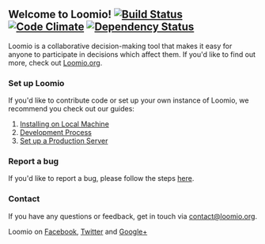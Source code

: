 ## Welcome to Loomio! [![Build Status](https://travis-ci.org/loomio/loomio.png?branch=master)](https://travis-ci.org/loomio/loomio) [![Code Climate](https://codeclimate.com/github/loomio/loomio.png)](https://codeclimate.com/github/loomio/loomio) [![Dependency Status](https://gemnasium.com/loomio/loomio.png)](https://gemnasium.com/loomio/loomio)

Loomio is a collaborative decision-making tool that makes it easy for anyone to participate in decisions which affect them. If you'd like to find out more, check out [Loomio.org](https://www.loomio.org).

### Set up Loomio

If you'd like to contribute code or set up your own instance of Loomio, we recommend you check out our guides:

1. [Installing on Local Machine](https://github.com/loomio/loomio/wiki/1-Installing-on-Local-Machine)
2. [Development Process](https://github.com/loomio/loomio/wiki/2-Development-process)
3. [Set up a Production Server](https://github.com/loomio/loomio/wiki/3-Set-up-a-Production-Server)

### Report a bug

If you'd like to report a bug, please follow the steps [here](https://github.com/loomio/loomio/wiki/Reporting-bugs-on-Loomio).

### Contact

If you have any questions or feedback, get in touch via [contact@loomio.org](mailto:contact@loomio.org).

Loomio on [Facebook](https://facebook.com/Loomio), [Twitter](https://twitter.com/LoomioProject) and [Google+](https://https://plus.google.com/+LoomioOrg)

